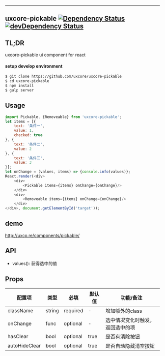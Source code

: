 ---

## uxcore-pickable [![Dependency Status](http://img.shields.io/david/uxcore/uxcore-pickable.svg?style=flat-square)](https://david-dm.org/uxcore/uxcore-pickable) [![devDependency Status](http://img.shields.io/david/dev/uxcore/uxcore-pickable.svg?style=flat-square)](https://david-dm.org/uxcore/uxcore-pickable#info=devDependencies) 

## TL;DR

uxcore-pickable ui component for react

#### setup develop environment

```sh
$ git clone https://github.com/uxcore/uxcore-pickable
$ cd uxcore-pickable
$ npm install
$ gulp server
```

## Usage

```js
import Pickable, {Removeable} from 'uxcore-pickable';
let items = [{
    text: '条件一',
    value: 1,
    checked: true
}, {
    text: '条件二',
    value: 2
}, {
    text: '条件三',
    value: 3
}];
let onChange = (values, items) => {console.info(values)};
React.render(<div>
    <div>
        <Pickable items={items} onChange={onChange}/>
    </div>
    <div>
        <Removeable items={items} onChange={onChange}/>
    </div>
</div>, document.getElementById('target'));
```

## demo

http://uxco.re/components/pickable/

## API

* values(): 获得选中的值

## Props

| 配置项 | 类型 | 必填 | 默认值 | 功能/备注 |
|---|---|---|---|---|
| className | string | required | - | 增加额外的class |
|onChange | func | optional | - | 选中情况变化时触发，返回选中的项 |
|hasClear | bool| optional | true |是否有清除按钮 |
|autoHideClear | bool | optional | true | 是否自动隐藏清空按钮|

